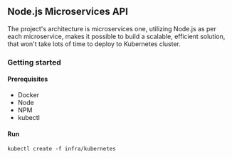 ## Node.js Microservices API
The project's architecture is microservices one, utilizing Node.js as per each microservice, makes it possible to build a scalable, efficient solution, that won't take lots of time to deploy to Kubernetes cluster.

### Getting started

#### Prerequisites
* Docker
* Node
* NPM
* kubectl

#### Run
`kubectl create -f infra/kubernetes`

